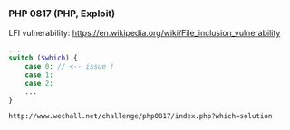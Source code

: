 ### PHP 0817 (PHP, Exploit)
LFI vulnerability: https://en.wikipedia.org/wiki/File_inclusion_vulnerability
```php
...
switch ($which) {
    case 0: // <-- issue !
    case 1:
    case 2:
    ...
}
```
```
http://www.wechall.net/challenge/php0817/index.php?which=solution
```